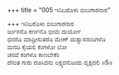+++
title = "005 ಇನಿಬರೊಳು ಬಿಲುಗಾರನಾರ"

+++
ಇನಿಬರೊಳು ಬಿಲುಗಾರನಾರ  
ರ್ಜುನನೊ ಕರ್ಣನೊ ಭೀಮ ದುರ್ಯೋ  
ಧನರೊ ಮಾದ್ರೀಸುತರೊ ಮೇಣ್ ದುಶ್ಯಾಸನಾದಿಗಳೊ  
ಮನದಿ ಕೈಯಲಿ ಕಂಗಳೋ ಲೋ  
ಚನವೆ ಕಂಗಳೊ ಕಾಣಬೇಕೆಂ  
ದೆನುತ ಗುರು ರಚಿಸಿದನು ಲಕ್ಷ್ಯವನೊಂದು ವೃಕ್ಷದಲಿ    ॥5॥